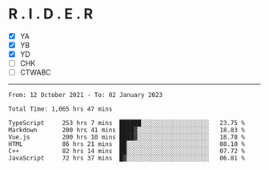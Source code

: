 # R . I . D . E . R

- [x] YA
- [x] YB
- [x] YD
- [ ] CHK
- [ ] CTWABC

---

<!--START_SECTION:waka-->

```text
From: 12 October 2021 - To: 02 January 2023

Total Time: 1,065 hrs 47 mins

TypeScript     253 hrs 7 mins  ██████░░░░░░░░░░░░░░░░░░░   23.75 %
Markdown       200 hrs 41 mins ████▓░░░░░░░░░░░░░░░░░░░░   18.83 %
Vue.js         200 hrs 10 mins ████▓░░░░░░░░░░░░░░░░░░░░   18.78 %
HTML           86 hrs 21 mins  ██░░░░░░░░░░░░░░░░░░░░░░░   08.10 %
C++            82 hrs 14 mins  ██░░░░░░░░░░░░░░░░░░░░░░░   07.72 %
JavaScript     72 hrs 37 mins  █▓░░░░░░░░░░░░░░░░░░░░░░░   06.81 %
```

<!--END_SECTION:waka-->
